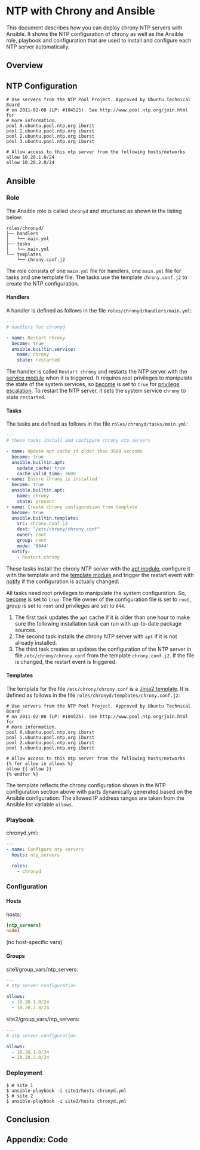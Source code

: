 # NTP with Chrony and Ansible

This document describes how you can deploy chrony NTP servers with Ansible. It
shows the NTP configuration of chrony as well as the Ansible role, playbook and
configuration that are used to install and configure each NTP server
automatically.

## Overview

## NTP Configuration

```
# Use servers from the NTP Pool Project. Approved by Ubuntu Technical Board
# on 2011-02-08 (LP: #104525). See http://www.pool.ntp.org/join.html for
# more information.
pool 0.ubuntu.pool.ntp.org iburst
pool 1.ubuntu.pool.ntp.org iburst
pool 2.ubuntu.pool.ntp.org iburst
pool 3.ubuntu.pool.ntp.org iburst

# Allow access to this ntp server from the following hosts/networks
allow 10.20.1.0/24
allow 10.20.2.0/24
```

## Ansible

### Role

The Ansible role is called `chronyd` and structured as shown in the listing
below:

```
roles/chronyd/
├── handlers
│   └── main.yml
├── tasks
│   └── main.yml
└── templates
    └── chrony.conf.j2
```

The role consists of one `main.yml` file for handlers, one `main.yml` file for
tasks and one template file. The tasks use the template `chrony.conf.j2` to
create the NTP configuration.

#### Handlers

A handler is defined as follows in the file `roles/chronyd/handlers/main.yml`:

```yaml
---
# handlers for chronyd

- name: Restart chrony
  become: true
  ansible.builtin.service:
    name: chrony
    state: restarted
```

The handler is called `Restart chrony` and restarts the NTP server with the
[service module][service] when it is triggered. It requires root privileges to
manipulate the state of the system services, so [become][become] is set to
`true` for [privilege escalation][privilege]. To restart the NTP server, it
sets the system service `chrony` to state `restarted`.

#### Tasks

The tasks are defined as follows in the file `roles/chronyd/tasks/main.yml`:

```yaml
---
# these tasks install and configure chrony ntp servers

- name: Update apt cache if older than 3600 seconds
  become: true
  ansible.builtin.apt:
    update_cache: true
    cache_valid_time: 3600
- name: Ensure chrony is installed
  become: true
  ansible.builtin.apt:
    name: chrony
    state: present
- name: Create chrony configuration from template
  become: true
  ansible.builtin.template:
    src: chrony.conf.j2
    dest: "/etc/chrony/chrony.conf"
    owner: root
    group: root
    mode: '0644'
  notify:
    - Restart chrony
```

These tasks install the chrony NTP server with the [apt module][apt], configure
it with the template and the [template module][template] and trigger the
restart event with [notify][notify] if the configuration is actually changed:

All tasks need root privileges to manipulate the system configuration. So,
[become][become] is set to `true`. The file owner of the configuration file is
set to `root`, group is set to `root` and privileges are set to `644`.

1. The first task updates the `apt` cache if it is older than one hour to make
   sure the following installation task can run with up-to-date package
   sources.
2. The second task installs the chrony NTP server with `apt` if it is not
   already installed.
3. The third task creates or updates the configuration of the NTP server in
   file `/etc/chrony/chrony.conf` from the template `chrony.conf.j2`. If the
   file is changed, the restart event is triggered.

#### Templates

The template for the file `/etc/chrony/chrony.conf` is a [Jinja2
template][jinja2]. It is defined as follows in the file
`roles/chronyd/templates/chrony.conf.j2`:

```jinja
# Use servers from the NTP Pool Project. Approved by Ubuntu Technical Board
# on 2011-02-08 (LP: #104525). See http://www.pool.ntp.org/join.html for
# more information.
pool 0.ubuntu.pool.ntp.org iburst
pool 1.ubuntu.pool.ntp.org iburst
pool 2.ubuntu.pool.ntp.org iburst
pool 3.ubuntu.pool.ntp.org iburst

# Allow access to this ntp server from the following hosts/networks
{% for allow in allows %}
allow {{ allow }}
{% endfor %}
```

The template reflects the chrony configuration shown in the NTP configuration
section above with parts dynamically generated based on the Ansible
configuration: The allowed IP address ranges are taken from the Ansible list
variable `allows`.

### Playbook

chronyd.yml:

```yaml
---
- name: Configure ntp servers
  hosts: ntp_servers

  roles:
    - chronyd
```
### Configuration

#### Hosts

hosts:

```ini
[ntp_servers]
node1
```

(no host-specific vars)

#### Groups

site1/group_vars/ntp_servers:

```yaml
---
# ntp server configuration

allows:
  - 10.20.1.0/24
  - 10.20.2.0/24
```

site2/group_vars/ntp_servers:

```yaml
---
# ntp server configuration

allows:
  - 10.20.1.0/24
  - 10.20.2.0/24
```

### Deployment

```console
$ # site 1
$ ansible-playbook -i site1/hosts chronyd.yml
$ # site 2
$ ansible-playbook -i site2/hosts chronyd.yml
```

## Conclusion

## Appendix: Code

[service]: https://docs.ansible.com/ansible/latest/collections/ansible/builtin/service_module.html
[become]: https://docs.ansible.com/ansible/latest/playbook_guide/playbooks_privilege_escalation.html#become-directives
[privilege]: https://docs.ansible.com/ansible/latest/playbook_guide/playbooks_privilege_escalation.html
[apt]: https://docs.ansible.com/ansible/latest/collections/ansible/builtin/apt_module.html
[template]: https://docs.ansible.com/ansible/latest/collections/ansible/builtin/template_module.html
[notify]: https://docs.ansible.com/ansible/latest/playbook_guide/playbooks_handlers.html#notifying-handlers
[jinja2]: https://jinja.palletsprojects.com/en/latest/templates/
